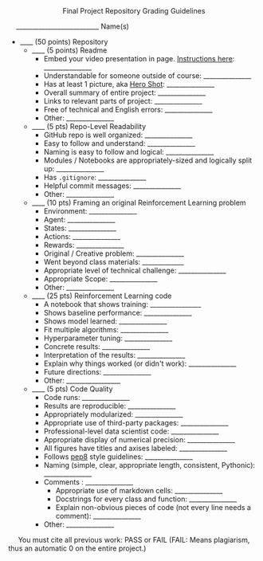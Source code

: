 <center>Final Project Repository Grading Guidelines</center>

&nbsp;&nbsp;&nbsp;&nbsp;\_\_\_\_\_\_\_\_\_\_\_\_\_\_\_\_\_\_\_\_\_\_\_\_\_\_ Name(s)

- \_\_\_\_ (50 points) Repository 
    - \_\_\_\_ (5 points) Readme 
        + Embed your video presentation in page. [Instructions here](https://www.nathan-lam.com/blog/embed-video-in-github-readme.html): \_\_\_\_\_\_\_\_\_\_\_\_\_\_\_
        - Understandable for someone outside of course: \_\_\_\_\_\_\_\_\_\_\_\_\_\_\_
        - Has at least 1 picture, aka [Hero Shot](https://unbounce.com/conversion-glossary/definition/hero-shot/): \_\_\_\_\_\_\_\_\_\_\_\_\_\_\_
        - Overall summary of entire project: \_\_\_\_\_\_\_\_\_\_\_\_\_\_\_
        - Links to relevant parts of project: \_\_\_\_\_\_\_\_\_\_\_\_\_\_\_
        - Free of technical and English errors: \_\_\_\_\_\_\_\_\_\_\_\_\_\_\_
        - Other: \_\_\_\_\_\_\_\_\_\_\_\_\_\_\_
    - \_\_\_\_ (5 pts) Repo-Level Readability
        + GitHub repo is well organized: \_\_\_\_\_\_\_\_\_\_\_\_\_\_\_
        + Easy to follow and understand: \_\_\_\_\_\_\_\_\_\_\_\_\_\_\_
        + Naming is easy to follow and logical: \_\_\_\_\_\_\_\_\_\_\_\_\_\_\_
        + Modules / Notebooks are appropriately-sized and logically split up: \_\_\_\_\_\_\_\_\_\_\_\_\_\_\_
        - Has `.gitignore`: \_\_\_\_\_\_\_\_\_\_\_\_\_\_\_
        - Helpful commit messages: \_\_\_\_\_\_\_\_\_\_\_\_\_\_\_
        - Other: \_\_\_\_\_\_\_\_\_\_\_\_\_\_\_
    - \_\_\_\_ (10 pts) Framing an original Reinforcement Learning problem 
        + Environment: \_\_\_\_\_\_\_\_\_\_\_\_\_\_\_
        + Agent: \_\_\_\_\_\_\_\_\_\_\_\_\_\_\_ 
        + States: \_\_\_\_\_\_\_\_\_\_\_\_\_\_\_
        + Actions: \_\_\_\_\_\_\_\_\_\_\_\_\_\_\_
        + Rewards: \_\_\_\_\_\_\_\_\_\_\_\_\_\_\_
        + Original / Creative problem: \_\_\_\_\_\_\_\_\_\_\_\_\_\_\_
        + Went beyond class materials: \_\_\_\_\_\_\_\_\_\_\_\_\_
        - Appropriate level of technical challenge: \_\_\_\_\_\_\_\_\_\_\_\_\_\_\_
        - Appropriate Scope: \_\_\_\_\_\_\_\_\_\_\_\_\_\_\_ 
        + Other: \_\_\_\_\_\_\_\_\_\_\_\_\_\_\_
    - \_\_\_\_ (25 pts) Reinforcement Learning code
        + A notebook that shows training: \_\_\_\_\_\_\_\_\_\_\_\_\_\_\__
        + Shows baseline performance: \_\_\_\_\_\_\_\_\_\_\_\_\_\_\_
        - Shows model learned: \_\_\_\_\_\_\_\_\_\_\_\_\_\_\_
        - Fit multiple algorithms: \_\_\_\_\_\_\_\_\_\_\_\_\_\_\_
        - Hyperparameter tuning: \_\_\_\_\_\_\_\_\_\_\_\_\_\_\_
        + Concrete results: \_\_\_\_\_\_\_\_\_\_\_\_\_\_\_
        + Interpretation of the results: \_\_\_\_\_\_\_\_\_\_\_\_\_\_\_ 
        + Explain why things worked (or didn't work): \_\_\_\_\_\_\_\_\_\_\_\_\_\_\_ 
        + Future directions: \_\_\_\_\_\_\_\_\_\_\_\_\_\_\_
        - Other: \_\_\_\_\_\_\_\_\_\_\_\_\_\_\__\_
    - \_\_\_\_ (5 pts) Code Quality
        - Code runs: \_\_\_\_\_\_\_\_\_\_\_\_\_\_\_
        - Results are reproducible: \_\_\_\_\_\_\_\_\_\_\_\_\_\_\_
        + Appropriately modularized: \_\_\_\_\_\_\_\_\_\_\_\_\_\_\_
        + Appropriate use of third-party packages: \_\_\_\_\_\_\_\_\_\_\_\_\_\_\_
        - Professional-level data scientist code: \_\_\_\_\_\_\_\_\_\_\_\_\_\_\_
        - Appropriate display of numerical precision:  \_\_\_\_\_\_\_\_\_\_\_\_\_\_\_
        - All figures have titles and axises labeled: \_\_\_\_\_\_\_\_\_\_\_\_\_\_\_
        - Follows [pep8](http://pep8.org/) style guidelines: \_\_\_\_\_\_\_\_\_\_\_\_\_\_\_
        - Naming (simple, clear, appropriate length, consistent, Pythonic): \_\_\_\_\_\_\_\_\_\_\_\_\_\_\_
        - Comments : \_\_\_\_\_\_\_\_\_\_\_\_\_\_\_
            - Appropriate use of markdown cells: \_\_\_\_\_\_\_\_\_\_\_\_\_\_\_
            * Docstrings for every class and function: \_\_\_\_\_\_\_\_\_\_\_\_\_\_\_
            * Explain non-obvious pieces of code (not every line needs a comment): \_\_\_\_\_\_\_\_\_\_\_\_\_\_\_
        - Other: \_\_\_\_\_\_\_\_\_\_\_\_\_\_\_

&nbsp;&nbsp;&nbsp;&nbsp;&nbsp;You must cite all previous work: PASS or FAIL (FAIL: Means plagiarism, thus an automatic 0 on the entire project.)
